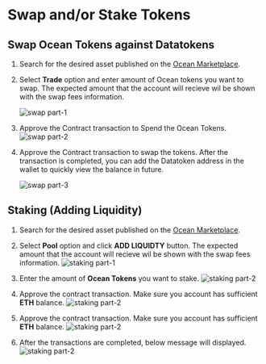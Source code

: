 # Swap and/or Stake Tokens

## Swap Ocean Tokens against Datatokens

1. Search for the desired asset published on the [Ocean Marketplace](https://market.oceanprotocol.com/).

2. Select **Trade** option and enter amount of Ocean tokens you want to swap. The expected amount that the account will recieve wil be shown with the swap fees information.

   ![swap part-1](images/marketplace/Swap-1.png 'Select trade')

3. Approve the Contract transaction to Spend the Ocean Tokens.
   ![swap part-2](images/marketplace/Swap-2.png 'Approve spend limit')

4. Approve the Contract transaction to swap the tokens. After the transaction is completed, you can add the Datatoken address in the wallet to quickly view the balance in future.

   ![swap part-3](images/marketplace/Swap-3.png 'Approve swap transation')

## Staking (Adding Liquidity)

1.  Search for the desired asset published on the [Ocean Marketplace](https://market.oceanprotocol.com/).

2.  Select **Pool** option and click **ADD LIQUIDTY** button. The expected amount that the account will recieve wil be shown with the swap fees information.
    ![staking part-1](images/marketplace/Staking-1.png 'Select Pool option')

3.  Enter the amount of **Ocean Tokens** you want to stake.
    ![staking part-2](images/marketplace/Staking-2.png 'Enter the amount to stake')

4.  Approve the contract transaction. Make sure you account has sufficient **ETH** balance.
    ![staking part-2](images/marketplace/Staking-3.png 'Approve spend transction')

5.  Approve the contract transaction. Make sure you account has sufficient **ETH** balance.
    ![staking part-2](images/marketplace/Staking-4.png 'Approve contract transaction')

6.  After the transactions are completed, below message will displayed.
    ![staking part-2](images/marketplace/Staking-5.png 'Success')
